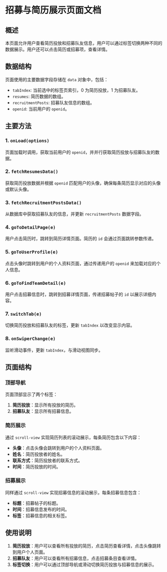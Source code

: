 # 招募与简历展示页面文档

## 概述
本页面允许用户查看简历投放和招募队友信息，用户可以通过标签切换两种不同的数据展示。用户还可以点击简历或招募项，查看详情。

## 数据结构
页面使用的主要数据字段存储在 `data` 对象中，包括：
- `tabIndex`: 当前选中的标签页索引，0 为简历投放，1 为招募队友。
- `resumes`: 简历数据的数组。
- `recruitmentPosts`: 招募队友信息的数组。
- `openid`: 当前用户的 `openid`。

## 主要方法

### 1. `onLoad(options)`
页面加载时调用，获取当前用户的 `openid`，并并行获取简历投放与招募队友的数据。

### 2. `fetchResumesData()`
获取简历投放数据并根据 `openid` 匹配用户的头像，确保每条简历显示对应的头像或默认头像。

### 3. `fetchRecruitmentPostsData()`
从数据库中获取招募队友的信息，并更新 `recruitmentPosts` 数据字段。

### 4. `goToDetailPage(e)`
用户点击简历时，跳转到简历详情页面。简历的 `id` 会通过页面跳转参数传递。

### 5. `goToUserProfile(e)`
点击头像时跳转到用户的个人资料页面，通过传递用户的 `openid` 来加载对应的个人信息。

### 6. `goToFindTeamDetail(e)`
用户点击招募信息时，跳转到招募详情页面，传递招募帖子的 `id` 以展示详细内容。

### 7. `switchTab(e)`
切换简历投放和招募队友的标签，更新 `tabIndex` 以改变显示内容。

### 8. `onSwiperChange(e)`
监听滑动事件，更新 `tabIndex`，与滑动视图同步。

## 页面结构

### 顶部导航
页面顶部显示了两个标签：
1. **简历投放**：显示所有投放的简历。
2. **招募队友**：显示所有招募信息。

### 简历展示
通过 `scroll-view` 实现简历列表的滚动展示，每条简历包含以下内容：
- **头像**：点击头像会跳转到用户的个人资料页面。
- **姓名**：简历投放者的姓名。
- **联系方式**：简历投放者的联系方式。
- **时间**：简历投放的时间。

### 招募展示
同样通过 `scroll-view` 实现招募信息的滚动展示，每条招募信息包含：
- **标题**：招募帖子的标题。
- **时间**：招募信息发布的时间。
- **标签**：招募信息的相关标签。

## 使用说明

1. **简历投放**：用户可以查看所有投放的简历，点击简历查看详情，点击头像跳转到用户个人页面。
2. **招募队友**：用户可以查看所有招募信息，点击招募条目查看详情。
3. **标签切换**：用户可以通过顶部导航或滑动切换简历投放与招募信息的展示。